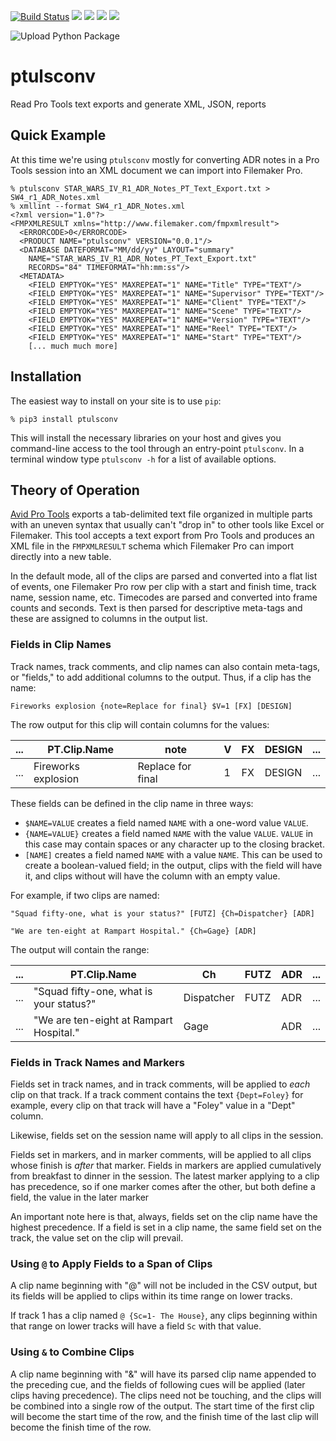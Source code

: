 [![Build Status](https://travis-ci.com/iluvcapra/ptulsconv.svg?branch=master)](https://travis-ci.com/iluvcapra/ptulsconv)
 ![](https://img.shields.io/github/license/iluvcapra/ptulsconv.svg) ![](https://img.shields.io/pypi/pyversions/ptulsconv.svg) [![](https://img.shields.io/pypi/v/ptulsconv.svg)](https://pypi.org/project/ptulsconv/) ![](https://img.shields.io/pypi/wheel/ptulsconv.svg)
 
 ![Upload Python Package](https://github.com/iluvcapra/ptulsconv/workflows/Upload%20Python%20Package/badge.svg)
 
# ptulsconv
Read Pro Tools text exports and generate XML, JSON, reports

## Quick Example

At this time we're using `ptulsconv` mostly for converting ADR notes in a Pro Tools session
into an XML document we can import into Filemaker Pro. 

    % ptulsconv STAR_WARS_IV_R1_ADR_Notes_PT_Text_Export.txt > SW4_r1_ADR_Notes.xml
    % xmllint --format SW4_r1_ADR_Notes.xml
    <?xml version="1.0"?>
    <FMPXMLRESULT xmlns="http://www.filemaker.com/fmpxmlresult">
      <ERRORCODE>0</ERRORCODE>
      <PRODUCT NAME="ptulsconv" VERSION="0.0.1"/>
      <DATABASE DATEFORMAT="MM/dd/yy" LAYOUT="summary" 
        NAME="STAR_WARS_IV_R1_ADR_Notes_PT_Text_Export.txt" 
        RECORDS="84" TIMEFORMAT="hh:mm:ss"/>
      <METADATA>
        <FIELD EMPTYOK="YES" MAXREPEAT="1" NAME="Title" TYPE="TEXT"/>
        <FIELD EMPTYOK="YES" MAXREPEAT="1" NAME="Supervisor" TYPE="TEXT"/>
        <FIELD EMPTYOK="YES" MAXREPEAT="1" NAME="Client" TYPE="TEXT"/>
        <FIELD EMPTYOK="YES" MAXREPEAT="1" NAME="Scene" TYPE="TEXT"/>
        <FIELD EMPTYOK="YES" MAXREPEAT="1" NAME="Version" TYPE="TEXT"/>
        <FIELD EMPTYOK="YES" MAXREPEAT="1" NAME="Reel" TYPE="TEXT"/>
        <FIELD EMPTYOK="YES" MAXREPEAT="1" NAME="Start" TYPE="TEXT"/>
        [... much much more] 

## Installation

The easiest way to install on your site is to use `pip`:

    % pip3 install ptulsconv
    
This will install the necessary libraries on your host and gives you command-line access to the tool through an 
entry-point `ptulsconv`. In a terminal window type `ptulsconv -h` for a list of available options.

## Theory of Operation

[Avid Pro Tools][avp] exports a tab-delimited text file organized in multiple parts with an uneven syntax that usually 
can't "drop in" to other tools like Excel or Filemaker. This tool accepts a text export from Pro Tools and produces an
XML file in the `FMPXMLRESULT` schema which Filemaker Pro can import directly into a new table.

In the default mode, all of the clips are parsed and converted into a flat list of events, one Filemaker Pro row per 
clip with a start and finish time,  track name, session name, etc. Timecodes are parsed and converted into frame counts 
and seconds. Text is then parsed for descriptive meta-tags and these are assigned to columns in the output list.

[avp]: http://www.avid.com/pro-tools

### Fields in Clip Names

Track names, track comments, and clip names can also contain meta-tags, or "fields," to add additional columns to the 
output. Thus, if a clip has the name:

`Fireworks explosion {note=Replace for final} $V=1 [FX] [DESIGN]`

The row output for this clip will contain columns for the values:

|...| PT.Clip.Name| note | V | FX | DESIGN | ...|
|---|------------|------|---|----|--------|----|
|...| Fireworks explosion| Replace for final | 1 | FX | DESIGN | ... |

These fields can be defined in the clip name in three ways:
* `$NAME=VALUE` creates a field named `NAME` with a one-word value `VALUE`.
* `{NAME=VALUE}` creates a field named `NAME` with the value `VALUE`. `VALUE` in this case may contain spaces or any 
    character up to the closing bracket.
* `[NAME]` creates a field named `NAME` with a value `NAME`. This can be used to create a boolean-valued field; in the 
    output, clips with the field will have it, and clips without will have the column with an empty value.

For example, if two clips are named:

`"Squad fifty-one, what is your status?" [FUTZ] {Ch=Dispatcher} [ADR]`

`"We are ten-eight at Rampart Hospital." {Ch=Gage} [ADR]`

The output will contain the range:

|...| PT.Clip.Name| Ch | FUTZ | ADR | ...|
|---|------------|------|---|----|-----|
|...| "Squad fifty-one, what is your status?"| Dispatcher | FUTZ | ADR | ... |
|...| "We are ten-eight at Rampart Hospital."| Gage |  | ADR | ... |


### Fields in Track Names and Markers

Fields set in track names, and in track comments, will be applied to *each* clip on that track. If a track comment 
contains the text `{Dept=Foley}` for example, every clip on that track will have a "Foley" value in a "Dept" column.

Likewise, fields set on the session name will apply to all clips in the session.

Fields set in markers, and in marker comments, will be applied to all clips whose finish is *after* that marker. Fields
in markers are applied cumulatively from breakfast to dinner in the session. The latest marker applying to a clip has
precedence, so if one marker comes after the other, but both define a field, the value in the later marker

An important note here is that, always, fields set on the clip name have the highest precedence. If a field is set in a clip
name, the same field set on the track, the value set on the clip will prevail.

### Using `@` to Apply Fields to a Span of Clips

A clip name beginning with "@" will not be included in the CSV output, but its fields will be applied to clips within 
its time range on lower tracks.

If track 1 has a clip named `@ {Sc=1- The House}`, any clips beginning within that range on lower tracks will have a 
field `Sc` with that value.

### Using `&` to Combine Clips

A clip name beginning with "&" will have its parsed clip name appended to the preceding cue, and the fields of following 
cues will be applied (later clips having precedence). The clips need not be touching, and the clips will be combined 
into a single row of the output. The start time of the first clip will become the start time of the row, and the finish 
time of the last clip will become the finish time of the row.

